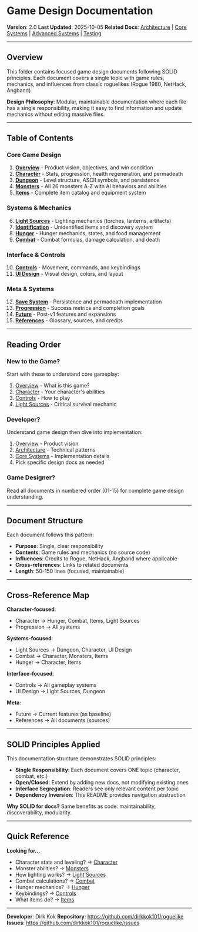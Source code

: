 # Game Design Documentation

**Version**: 2.0
**Last Updated**: 2025-10-05
**Related Docs**: [Architecture](../architecture.md) | [Core Systems](../systems-core.md) | [Advanced Systems](../systems-advanced.md) | [Testing](../testing-strategy.md)

---

## Overview

This folder contains focused game design documents following SOLID principles. Each document covers a single topic with game rules, mechanics, and influences from classic roguelikes (Rogue 1980, NetHack, Angband).

**Design Philosophy**: Modular, maintainable documentation where each file has a single responsibility, making it easy to find information and update mechanics without editing massive files.

---

## Table of Contents

### Core Game Design

1. **[Overview](./01-overview.md)** - Product vision, objectives, and win condition
2. **[Character](./02-character.md)** - Stats, progression, health regeneration, and permadeath
3. **[Dungeon](./03-dungeon.md)** - Level structure, ASCII symbols, and persistence
4. **[Monsters](./04-monsters.md)** - All 26 monsters A-Z with AI behaviors and abilities
5. **[Items](./05-items.md)** - Complete item catalog and equipment system

### Systems & Mechanics

6. **[Light Sources](./06-light-sources.md)** - Lighting mechanics (torches, lanterns, artifacts)
7. **[Identification](./07-identification.md)** - Unidentified items and discovery system
8. **[Hunger](./08-hunger.md)** - Hunger mechanics, states, and food management
9. **[Combat](./09-combat.md)** - Combat formulas, damage calculation, and death

### Interface & Controls

10. **[Controls](./10-controls.md)** - Movement, commands, and keybindings
11. **[UI Design](./11-ui-design.md)** - Visual design, colors, and layout

### Meta & Systems

12. **[Save System](./12-save-system.md)** - Persistence and permadeath implementation
13. **[Progression](./13-progression.md)** - Success metrics and completion goals
14. **[Future](./14-future.md)** - Post-v1 features and expansions
15. **[References](./15-references.md)** - Glossary, sources, and credits

---

## Reading Order

### New to the Game?
Start with these to understand core gameplay:
1. [Overview](./01-overview.md) - What is this game?
2. [Character](./02-character.md) - Your character's abilities
3. [Controls](./10-controls.md) - How to play
4. [Light Sources](./06-light-sources.md) - Critical survival mechanic

### Developer?
Understand game design then dive into implementation:
1. [Overview](./01-overview.md) - Product vision
2. [Architecture](../architecture.md) - Technical patterns
3. [Core Systems](../systems-core.md) - Implementation details
4. Pick specific design docs as needed

### Game Designer?
Read all documents in numbered order (01-15) for complete game design understanding.

---

## Document Structure

Each document follows this pattern:
- **Purpose**: Single, clear responsibility
- **Contents**: Game rules and mechanics (no source code)
- **Influences**: Credits to Rogue, NetHack, Angband where applicable
- **Cross-references**: Links to related documents
- **Length**: 50-150 lines (focused, maintainable)

---

## Cross-Reference Map

**Character-focused**:
- Character → Hunger, Combat, Items, Light Sources
- Progression → All systems

**Systems-focused**:
- Light Sources → Dungeon, Character, UI Design
- Combat → Character, Monsters, Items
- Hunger → Character, Items

**Interface-focused**:
- Controls → All gameplay systems
- UI Design → Light Sources, Dungeon

**Meta**:
- Future → Current features (as baseline)
- References → All documents (sources)

---

## SOLID Principles Applied

This documentation structure demonstrates SOLID principles:

- **Single Responsibility**: Each document covers ONE topic (character, combat, etc.)
- **Open/Closed**: Extend by adding new docs, not modifying existing ones
- **Interface Segregation**: Readers see only relevant content per topic
- **Dependency Inversion**: This README provides navigation abstraction

**Why SOLID for docs?** Same benefits as code: maintainability, discoverability, modularity.

---

## Quick Reference

**Looking for...**
- Character stats and leveling? → [Character](./02-character.md)
- Monster abilities? → [Monsters](./04-monsters.md)
- How lighting works? → [Light Sources](./06-light-sources.md)
- Combat calculations? → [Combat](./09-combat.md)
- Hunger mechanics? → [Hunger](./08-hunger.md)
- Keybindings? → [Controls](./10-controls.md)
- What items do? → [Items](./05-items.md)

---

**Developer**: Dirk Kok
**Repository**: https://github.com/dirkkok101/roguelike
**Issues**: https://github.com/dirkkok101/roguelike/issues
